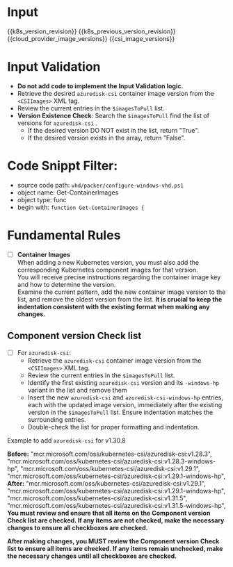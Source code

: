 # Input 
<KubernetesVersion>{{k8s_version_revision}}</KubernetesVersion>
<KubernetesPreviousVersion>{{k8s_previous_version_revision}}</KubernetesPreviousVersion>
<AzureCloudManagerImages>{{cloud_provider_image_versions}}</AzureCloudManagerImages>
<CSIImages>{{csi_image_versions}}</CSIImages>

# Input Validation
  - **Do not add code to implement the Input Validation logic.**
  - Retrieve the desired `azuredisk-csi` container image version from the `<CSIImages>` XML tag.
  - Review the current entries in the `$imagesToPull` list.
  - **Version Existence Check**: Search the `$imagesToPull` find the list of versions for `azuredisk-csi` . 
    - If the desired version DO NOT exist in the list, return "True".
    - If the desired version exists in the array, return "False". 

  
# Code Snippt Filter:
   - source code path: `vhd/packer/configure-windows-vhd.ps1`
   - object name: Get-ContainerImages
   - object type: func
   - begin with: `function Get-ContainerImages {`

# Fundamental Rules

- [ ] **Container Images**  
      When adding a new Kubernetes version, you must also add the corresponding Kubernetes component images for that version.  
      You will receive precise instructions regarding the container image key and how to determine the version.  
      Examine the current pattern, add the new container image version to the list, and remove the oldest version from the list.
      **It is crucial to keep the indentation consistent with the existing format when making any changes.**

## Component version Check list
  - [ ] For `azuredisk-csi`:
    - Retrieve the  `azuredisk-csi` container image version from the `<CSIImages>` XML tag.
    - Review the current entries in the `$imagesToPull` list.
    - Identify the first existing `azuredisk-csi` version and its `-windows-hp` variant in the list and remove them
    - Insert the new `azuredisk-csi` and `azuredisk-csi-windows-hp` entries, each with the updated image version, immediately after the existing version in the `$imagesToPull` list. Ensure indentation matches the surrounding entries.
    - Double-check the list for proper formatting and indentation.


Example to add `azuredisk-csi` for v1.30.8

**Before:**
	"mcr.microsoft.com/oss/kubernetes-csi/azuredisk-csi:v1.28.3",
        "mcr.microsoft.com/oss/kubernetes-csi/azuredisk-csi:v1.28.3-windows-hp",
        "mcr.microsoft.com/oss/kubernetes-csi/azuredisk-csi:v1.29.1",
        "mcr.microsoft.com/oss/kubernetes-csi/azuredisk-csi:v1.29.1-windows-hp",
**After:**
        "mcr.microsoft.com/oss/kubernetes-csi/azuredisk-csi:v1.29.1",
        "mcr.microsoft.com/oss/kubernetes-csi/azuredisk-csi:v1.29.1-windows-hp",
        "mcr.microsoft.com/oss/kubernetes-csi/azuredisk-csi:v1.31.5",
        "mcr.microsoft.com/oss/kubernetes-csi/azuredisk-csi:v1.31.5-windows-hp",
**You must review and ensure that all items on the **Component version Check list** are checked. If any items are not checked, make the necessary changes to ensure all checkboxes are checked.**


**After making changes, you MUST review the **Component version Check list** to ensure all items are checked. If any items remain unchecked, make the necessary changes until all checkboxes are checked.**

